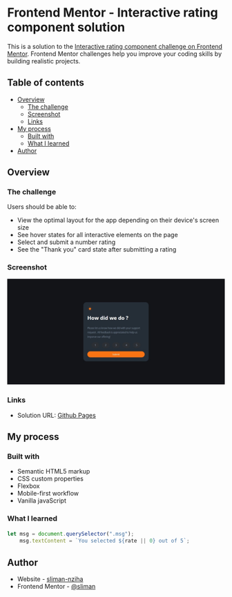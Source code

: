 # Frontend Mentor - Interactive rating component solution

This is a solution to the [Interactive rating component challenge on Frontend Mentor](https://www.frontendmentor.io/challenges/interactive-rating-component-koxpeBUmI). Frontend Mentor challenges help you improve your coding skills by building realistic projects. 

## Table of contents

- [Overview](#overview)
  - [The challenge](#the-challenge)
  - [Screenshot](#screenshot)
  - [Links](#links)
- [My process](#my-process)
  - [Built with](#built-with)
  - [What I learned](#what-i-learned)
- [Author](#author)


## Overview

### The challenge

Users should be able to:

- View the optimal layout for the app depending on their device's screen size
- See hover states for all interactive elements on the page
- Select and submit a number rating
- See the "Thank you" card state after submitting a rating

### Screenshot

![MAIN PAGE - DESKTOP](./images/myPage.jpeg)

### Links

- Solution URL: [Github Pages](https://github.com/sliman-lan/interactive-rating-component)

## My process

### Built with

- Semantic HTML5 markup
- CSS custom properties
- Flexbox
- Mobile-first workflow
- Vanilla javaScript


### What I learned

```js
let msg = document.querySelector(".msg");
    msg.textContent = `You selected ${rate || 0} out of 5`; 
```

## Author

- Website - [sliman-nziha](https://github.com/sliman-lan)
- Frontend Mentor - [@sliman](https://www.frontendmentor.io/profile/sliman)